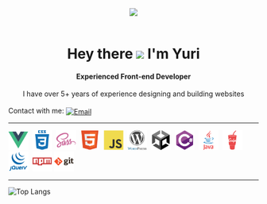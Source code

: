 <div id="header" align="center">
  <img src="https://media.giphy.com/media/M9gbBd9nbDrOTu1Mqx/giphy.gif" width="100"/>
</div>
<div align="center"><img src="https://komarev.com/ghpvc/?username=creatorAndDev&style=flat-square&color=blue" alt=""/></div>

<h1 align="center">
  Hey there
  <img src="https://media.giphy.com/media/hvRJCLFzcasrR4ia7z/giphy.gif" width="30px"/>
   I'm Yuri
</h1>
<h4 align="center">Experienced Front-end Developer</h4>
<div align="center">
  I have over 5+ years of experience designing and building websites
</div>
<br />

<div>
Contact with me: 
<a href="&#109;&#97;&#105;&#108;&#116;&#111;&#58;%75%61%2e%77%65%62%2e%66%72%65%65%6c%61%6e%63%65%40%67%6d%61%69%6c%2e%63%6f%6d"><img align="center" src="https://github.com/creatorAndDev/creatorAndDev/assets/24623977/578b7b49-bc74-46a1-8a07-f8daaab57f50" title="Email" alt="Email" width="30"/></a>
</div>

<hr />
<div>
  <img src="https://github.com/devicons/devicon/blob/master/icons/vuejs/vuejs-original.svg" title="Vue" alt="Vue" width="40" height="40"/>&nbsp;
  <img src="https://github.com/devicons/devicon/blob/master/icons/css3/css3-plain-wordmark.svg"  title="CSS3" alt="CSS" width="40" height="40"/>&nbsp;
  <img src="https://github.com/devicons/devicon/blob/master/icons/sass/sass-original.svg" title="Sass"  alt="Sass" width="40" height="40"/>&nbsp;
  <img src="https://github.com/devicons/devicon/blob/master/icons/html5/html5-original.svg" title="HTML5" alt="HTML" width="40" height="40"/>&nbsp;
  <img src="https://github.com/devicons/devicon/blob/master/icons/javascript/javascript-original.svg" title="JavaScript" alt="JavaScript" width="40" height="40"/>&nbsp;
<img src="https://github.com/devicons/devicon/blob/master/icons/wordpress/wordpress-original.svg" title="Wordpress" alt="Wordpress" width="40" height="40"/>&nbsp;
<img src="https://github.com/devicons/devicon/blob/master/icons/unity/unity-original.svg" title="Unity" alt="Unity " width="40" height="40"/>&nbsp;
  <img src="https://github.com/devicons/devicon/blob/master/icons/csharp/csharp-original.svg" title="Csharp"  alt="Csharp" width="40" height="40"/>&nbsp;
  <img src="https://github.com/devicons/devicon/blob/master/icons/java/java-original-wordmark.svg" title="Java" alt="Java" width="40" height="40"/>&nbsp;
  <img src="https://github.com/devicons/devicon/blob/master/icons/gulp/gulp-plain.svg" title="Gulp" alt="Gulp" width="40" height="40"/>&nbsp;
  <img src="https://github.com/devicons/devicon/blob/master/icons/jquery/jquery-plain-wordmark.svg" title="Jquery" alt="Jquery" width="40" height="40"/>&nbsp;
  <img src="https://github.com/devicons/devicon/blob/master/icons/npm/npm-original-wordmark.svg" title="Npm" **alt="Npm" width="40" height="40"/>
  <img src="https://github.com/devicons/devicon/blob/master/icons/git/git-original-wordmark.svg" title="Git" **alt="Git" width="40" height="40"/>
</div>

<hr />

![Top Langs](https://github-readme-stats.vercel.app/api/top-langs/?username=creatorAndDev&layout=compact&theme=vision-friendly-dark)
